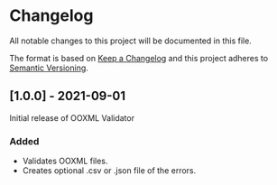 # Changelog

All notable changes to this project will be documented in this file.

The format is based on [Keep a Changelog](http://keepachangelog.com/en/1.0.0/)
and this project adheres to [Semantic Versioning](http://semver.org/spec/v2.0.0.html).

## [1.0.0] - 2021-09-01

Initial release of OOXML Validator

### Added

- Validates OOXML files.
- Creates optional .csv or .json file of the errors.
